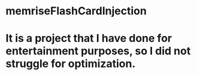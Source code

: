 # memriseFlashCardInjection
# It is a project that I have done for entertainment purposes, so I did not struggle for optimization.
